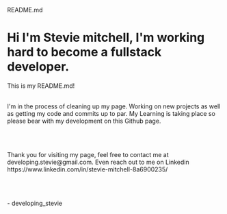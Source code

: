 README.md

<h1> Hi I'm Stevie mitchell, I'm working hard to become a fullstack developer. </h1>
 This is my README.md!
<br> </br>

  <p> I'm in the process of cleaning up my page.
Working on new projects as well as getting my code and commits up to par.
My Learning is taking place so please bear with my development on this Github page.
  </p>
  
  <br> </br>

<p> Thank you for visiting my page, feel free to contact me at developing.stevie@gmail.com.
 Even reach out to me on Linkedin https://www.linkedin.com/in/stevie-mitchell-8a6900235/ </p>

<br> </br>

<footer> - developing_stevie </footer>
